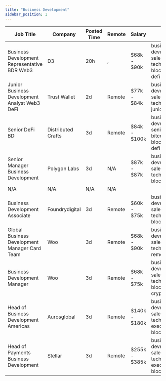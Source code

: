 ```yaml
---
title: "Business Development"
sidebar_position: 1
---
```


| Job Title | Company | Posted Time | Remote | Salary | Tags | Apply Link |
|-----------|---------|-------------|--------|--------|------|------------|
| Business Development Representative BDR Web3 | D3 | 20h | , | $68k - $90k | business development, sales, non tech, blockchain, defi | [Apply](https://web3.career/business-development-representative-bdr-web3-d3/104797) |
| Junior Business Development Analyst Web3 DeFi | Trust Wallet | 2d | Remote | $77k - $84k | business development, sales, non tech, analyst, junior | [Apply](https://web3.career/junior-business-development-analyst-web3-defi-trustwallet/104744) |
| Senior DeFi BD | Distributed Crafts | 3d | Remote | $84k - $100k | business development, senior, bitcoin, blockchain, defi | [Apply](https://web3.career/senior-defi-bd-distributedcrafts/104666) |
| Senior Manager Business Development | Polygon Labs | 3d | N/A | $87k - $87k | business development, sales, non tech, senior, blockchain | [Apply](https://web3.career/senior-manager-business-development-polygonlabs/104591) |
| N/A | N/A | N/A | N/A |  |  | [Apply](https://web3.career/metana) |
| Business Development Associate | Foundrydigital | 3d | Remote | $60k - $75k | business development, sales, non tech, bitcoin, blockchain | [Apply](https://web3.career/business-development-associate-foundrydigital/104580) |
| Global Business Development Manager Card Team | Woo | 3d | Remote | $68k - $90k | business development, sales, non tech, crypto, remote | [Apply](https://web3.career/global-business-development-manager-card-team-woo/95645) |
| Business Development Manager | Woo | 3d | Remote | $68k - $75k | business development, sales, non tech, blockchain, crypto | [Apply](https://web3.career/business-development-manager-woo/95644) |
| Head of Business Development Americas | Aurosglobal | 3d | Remote | $140k - $180k | business development, sales, non tech, executive, blockchain | [Apply](https://web3.career/head-of-business-development-americas-aurosglobal/104540) |
| Head of Payments Business Development | Stellar | 3d | Remote | $255k - $385k | business development, sales, non tech, executive, blockchain | [Apply](https://web3.career/head-of-payments-business-development-stellar/97571) |

